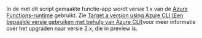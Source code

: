 In de met dit script gemaakte functie-app wordt versie 1.x van de [Azure Functions-runtime](..\articles\azure-functions\functions-versions.md) gebruikt. Zie [Target a version using Azure CLI (Een bepaalde versie gebruiken met behulp van Azure CLI)](..\articles\azure-functions\set-runtime-version.md#target-a-version-using-azure-cli)voor meer informatie over het upgraden naar versie 2.x, die in preview is. 